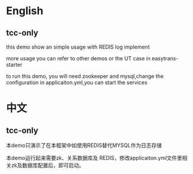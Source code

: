 # English
## tcc-only
this demo show an simple usage with REDIS log implement

more usage you can refer to other demos or the UT case in easytrans-starter

to run this demo, you will need zookeeper and mysql,change the configuration in applicaiton.yml,you can start the services


# 中文
## tcc-only
本demo只演示了在本框架中如使用REDIS替代MYSQL作为日志存储

本demo运行起来需要zk、关系数据库及 REDIS，修改applicaiton.yml文件里相关zk及数据库配置后，即可启动。